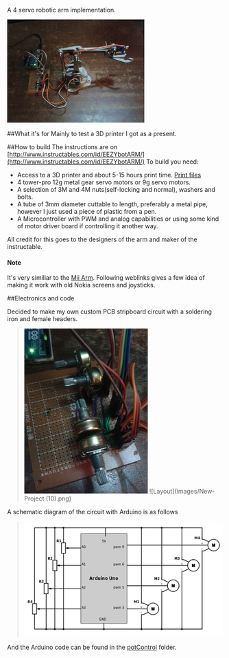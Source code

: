 A 4 servo robotic arm implementation.

![Arm Picture](/images/EEZYbotARM_with_code.jpg)

[//]: # (This may be the most platform independent comment)

##What it's for
Mainly to test a 3D printer I got as a present. 

##How to build
The instructions are on [http://www.instructables.com/id/EEZYbotARM/](http://www.instructables.com/id/EEZYbotARM/)
To build you need:

* Access to a 3D printer and about 5-15 hours print time. [Print files](http://www.thingiverse.com/thing:1015238)
* 4 tower-pro 12g metal gear servo motors or 9g servo motors.
* A selection of 3M and 4M nuts(self-locking and normal), washers and bolts.
* A tube of 3mm diameter cuttable to length, preferably a metal pipe, however I just used a piece of plastic from a pen. 
* A Microcontroller with PWM and analog capabilities or using some kind of motor driver board if controlling it another way.

All credit for this goes to the designers of the arm and maker of the instructable. 

#### Note

It's very similiar to the [Mii Arm](http://www.thingiverse.com/thing:1015238). Following weblinks gives a few idea of making it work with old Nokia screens and joysticks.

##Electronics and code

Decided to make my own custom PCB stripboard circuit with a soldering iron and female headers. 

> ![Board Picture](images/prototype_stripboard.jpg)
![Layout](images/New-Project (10).png)

A schematic diagram of the circuit with Arduino is as follows

> ![Schematic](images/schemeit-project.png)

And the Arduino code can be found in the [potControl](potControl/) folder.
